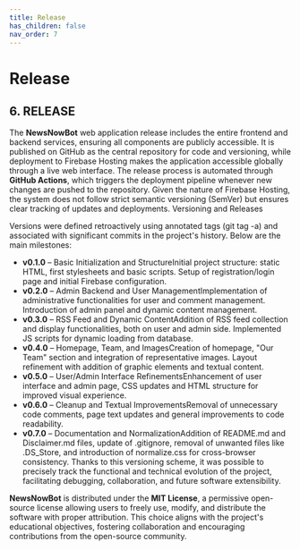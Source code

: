```yaml
---
title: Release
has_children: false
nav_order: 7
---
```


# Release

## 6. RELEASE
 
The **NewsNowBot** web application release includes the entire frontend and backend services, ensuring all components are publicly accessible. It is published on GitHub as the central repository for code and versioning, while deployment to Firebase Hosting makes the application accessible globally through a live web interface.
The release process is automated through **GitHub Actions**, which triggers the deployment pipeline whenever new changes are pushed to the repository. Given the nature of Firebase Hosting, the system does not follow strict semantic versioning (SemVer) but ensures clear tracking of updates and deployments.
Versioning and Releases

Versions were defined retroactively using annotated tags (git tag -a) and associated with significant commits in the project's history. Below are the main milestones:
- **v0.1.0** – Basic Initialization and StructureInitial project structure: static HTML, first stylesheets and basic scripts. Setup of registration/login page and initial Firebase configuration.
- **v0.2.0** – Admin Backend and User ManagementImplementation of administrative functionalities for user and comment management. Introduction of admin panel and dynamic content management.
- **v0.3.0** – RSS Feed and Dynamic ContentAddition of RSS feed collection and display functionalities, both on user and admin side. Implemented JS scripts for dynamic loading from database.
- **v0.4.0** – Homepage, Team, and ImagesCreation of homepage, "Our Team" section and integration of representative images. Layout refinement with addition of graphic elements and textual content.
- **v0.5.0** – User/Admin Interface RefinementsEnhancement of user interface and admin page, CSS updates and HTML structure for improved visual experience.
- **v0.6.0** – Cleanup and Textual ImprovementsRemoval of unnecessary code comments, page text updates and general improvements to code readability.
- **v0.7.0** – Documentation and NormalizationAddition of README.md and Disclaimer.md files, update of .gitignore, removal of unwanted files like .DS_Store, and introduction of normalize.css for cross-browser consistency.
Thanks to this versioning scheme, it was possible to precisely track the functional and technical evolution of the project, facilitating debugging, collaboration, and future software extensibility.
 
**NewsNowBot** is distributed under the **MIT License**, a permissive open-source license allowing users to freely use, modify, and distribute the software with proper attribution. This choice aligns with the project's educational objectives, fostering collaboration and encouraging contributions from the open-source community.

